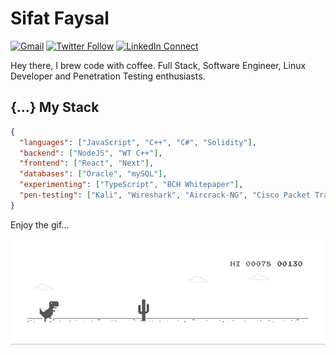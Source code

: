 # Sifat Faysal

[![Gmail](https://img.shields.io/badge/%20-Send%20Email-black?color=14171A&labelColor=ef5350&logo=gmail&logoColor=ffffff)](mailto:sifatfaysalsifat@gmail.com)
[![Twitter Follow](https://img.shields.io/badge/dynamic/json.svg?color=14171A&labelColor=37474f&logo=twitter&logoColor=4fc3f7&label=&query=%24[0].followers_count&url=https%3A%2F%2Fcdn.syndication.twimg.com%2Fwidgets%2Ffollowbutton%2Finfo.json%3Fscreen_names%3Diamdibakardipu&suffix=%20Followers)](https://twitter.com/sifatfaysal)
[![LinkedIn Connect](https://img.shields.io/badge/%20-Connect-black?color=14171A&labelColor=212121&logo=linkedin&logoColor=ffffff)](https://www.linkedin.com/in/sifat-faysal/)

Hey there, I brew code with coffee. Full Stack, Software Engineer, Linux Developer and Penetration Testing enthusiasts.

## {...} My Stack

```json
{
  "languages": ["JavaScript", "C++", "C#", "Solidity"],
  "backend": ["NodeJS", "WT C++"],
  "frontend": ["React", "Next"],
  "databases": ["Oracle", "mySQL"],
  "experimenting": ["TypeScript", "BCH Whitepaper"],
  "pen-testing": ["Kali", "Wireshark", "Aircrack-NG", "Cisco Packet Tracer"]
}
```

Enjoy the gif...

![image](https://github.com/sifatfaysal/sifatfaysal/blob/master/dino.gif)
